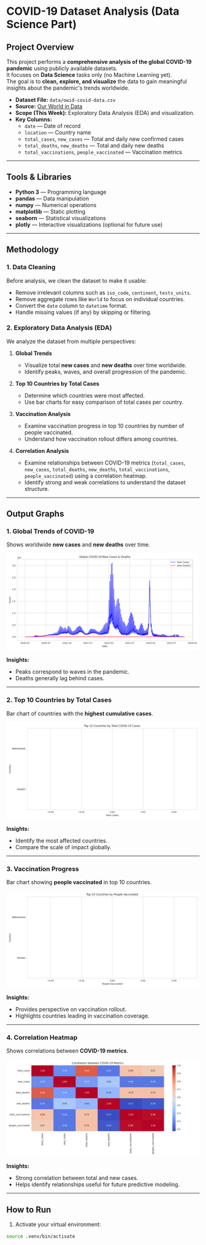 # COVID-19 Dataset Analysis (Data Science Part)

## Project Overview
This project performs a **comprehensive analysis of the global COVID-19 pandemic** using publicly available datasets.  
It focuses on **Data Science** tasks only (no Machine Learning yet).  
The goal is to **clean, explore, and visualize** the data to gain meaningful insights about the pandemic's trends worldwide.

- **Dataset File:** `data/owid-covid-data.csv`
- **Source:** [Our World in Data](https://ourworldindata.org/covid-data)
- **Scope (This Week):** Exploratory Data Analysis (EDA) and visualization.
- **Key Columns:**
  - `date` — Date of record
  - `location` — Country name
  - `total_cases`, `new_cases` — Total and daily new confirmed cases
  - `total_deaths`, `new_deaths` — Total and daily new deaths
  - `total_vaccinations`, `people_vaccinated` — Vaccination metrics

---

## Tools & Libraries
- **Python 3** — Programming language
- **pandas** — Data manipulation
- **numpy** — Numerical operations
- **matplotlib** — Static plotting
- **seaborn** — Statistical visualizations
- **plotly** — Interactive visualizations (optional for future use)

---

## Methodology

### 1. Data Cleaning
Before analysis, we clean the dataset to make it usable:
- Remove irrelevant columns such as `iso_code`, `continent`, `tests_units`.
- Remove aggregate rows like `World` to focus on individual countries.
- Convert the `date` column to `datetime` format.
- Handle missing values (if any) by skipping or filtering.

### 2. Exploratory Data Analysis (EDA)
We analyze the dataset from multiple perspectives:

1. **Global Trends**
   - Visualize total **new cases** and **new deaths** over time worldwide.
   - Identify peaks, waves, and overall progression of the pandemic.

2. **Top 10 Countries by Total Cases**
   - Determine which countries were most affected.
   - Use bar charts for easy comparison of total cases per country.

3. **Vaccination Analysis**
   - Examine vaccination progress in top 10 countries by number of people vaccinated.
   - Understand how vaccination rollout differs among countries.

4. **Correlation Analysis**
   - Examine relationships between COVID-19 metrics (`total_cases`, `new_cases`, `total_deaths`, `new_deaths`, `total_vaccinations`, `people_vaccinated`) using a correlation heatmap.
   - Identify strong and weak correlations to understand the dataset structure.

---

## Output Graphs

### 1. Global Trends of COVID-19
Shows worldwide **new cases** and **new deaths** over time.

![Global Trends](plots/global_trends.png)

**Insights:**
- Peaks correspond to waves in the pandemic.
- Deaths generally lag behind cases.

---

### 2. Top 10 Countries by Total Cases
Bar chart of countries with the **highest cumulative cases**.

![Top 10 Cases](plots/top10_cases.png)

**Insights:**
- Identify the most affected countries.
- Compare the scale of impact globally.

---

### 3. Vaccination Progress
Bar chart showing **people vaccinated** in top 10 countries.

![Top 10 Vaccinated](plots/top10_vaccinated.png)

**Insights:**
- Provides perspective on vaccination rollout.
- Highlights countries leading in vaccination coverage.

---

### 4. Correlation Heatmap
Shows correlations between **COVID-19 metrics**.

![Correlation Heatmap](plots/correlation_heatmap.png)

**Insights:**
- Strong correlation between total and new cases.
- Helps identify relationships useful for future predictive modeling.

---

## How to Run

1. Activate your virtual environment:

```bash
source .venv/bin/activate
